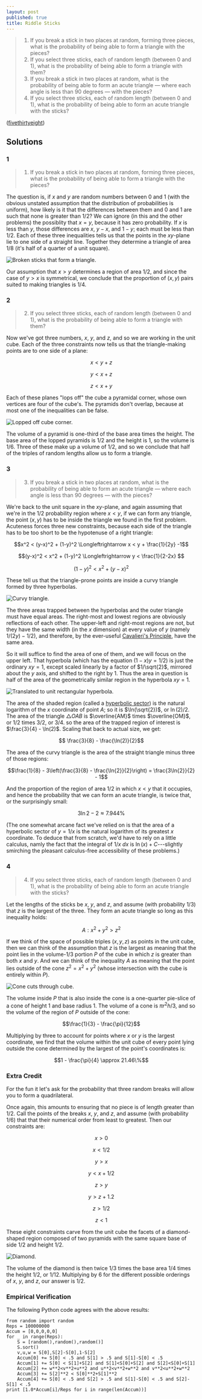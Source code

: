 ```yaml
---
layout: post
published: true
title: Riddle Sticks
---
```


>1. If you break a stick in two places at random, forming three pieces, what is the probability of being able to form a triangle with the pieces?
>2. If you select three sticks, each of random length (between 0 and 1), what is the probability of being able to form a triangle with them?
>3. If you break a stick in two places at random, what is the probability of being able to form an acute triangle — where each angle is less than 90 degrees — with the pieces?
>4. If you select three sticks, each of random length (between 0 and 1), what is the probability of being able to form an acute triangle with the sticks?

<!--more-->

([fivethirtyeight](https://fivethirtyeight.com/features/will-you-be-a-ghostbuster-or-a-world-destroyer/))

## Solutions

### 1

>1. If you break a stick in two places at random, forming three pieces, what is the probability of being able to form a triangle with the pieces?

The question is, if $x$ and $y$ are random numbers between $0$ and $1$ (with the obvious unstated assumption that the distribution of probabilities is uniform), how likely is it that the differences between them and $0$ and $1$ are such that none is greater than $1/2$? We can ignore (in this and the other problems) the possiblity that $x=y$, because it has zero probability. If $x$ is less than $y$, those differences are $x$, $y-x$, and $1-y$; each must be less than $1/2$. Each of these three inequalities tells us that the points in the $xy$-plane lie to one side of a straight line. Together they determine a triangle of area $1/8$ (it's half of a quarter of a unit square). 

![Broken sticks that form a triangle.](/img/BrokenSticks1.png)

Our assumption that $x>y$ determines a region of area $1/2$, and since the case of $y>x$ is symmetrical, we conclude that the proportion of $(x,y)$ pairs suited to making triangles is $1/4$.

### 2

>2. If you select three sticks, each of random length (between 0 and 1), what is the probability of being able to form a triangle with them?

Now we've got three numbers, $x$, $y$, and $z$, and so we are working in the unit cube. Each of the three constraints now tells us that the triangle-making points are to one side of a plane:

$$ x < y+z$$

$$ y < x+z$$

$$ z < x+ y$$

Each of these planes "lops off" the cube a pyramidal corner, whose own vertices are four of the cube's. The pyramids don't overlap, because at most one of the inequalities can be false. 

![Lopped off cube corner.](/img/BrokenSticks2.png)

The volume of a pyramid is one-third of the base area times the height.  The base area of the lopped pyramids is $1/2$ and the height is $1$, so the volume is $1/6$. Three of these make up a volume of $1/2$, and so we conclude that half of the triples of random lengths allow us to form a triangle.

### 3

>3. If you break a stick in two places at random, what is the probability of being able to form an acute triangle — where each angle is less than 90 degrees — with the pieces?

We're back to the unit square in the $xy$-plane, and again assuming that we're in the $1/2$ probability region where $x<y$, if we can form any triangle, the point $(x,y)$ has to be inside the triangle we found in the first problem. Acuteness forces three new constraints, because each side of the triangle has to be too short to be the hypotenuse of a right triangle:

$$x^2 < (y-x)^2 + (1-y)^2 \Longleftrightarrow x < y + \frac{1}{2y} -1$$

$$(y-x)^2 < x^2 + (1-y)^2 \Longleftrightarrow y < \frac{1}{2-2x} $$

$$(1-y)^2 < x^2 + (y-x)^2$$

These tell us that the triangle-prone points are inside a curvy triangle formed by three hyperbolas.

![Curvy triangle.](/img/BrokenSticks3.png)

The three areas trapped between the hyperbolas and the outer triangle must have equal areas. The right-most and lowest regions are obviously reflections of each other. The upper-left and right-most regions are not, but they have the same width (in the $x$ dimension) at every value of $y$ (namely $1/(2y) - 1/2$), and therefore, by the ever-useful [Cavalieri's Principle](https://en.wikipedia.org/wiki/Cavalieri%27s_principle), have the same area.

So it will suffice to find the area of one of them, and we will focus on the upper left. That hyperbola (which has the equation $(1-x)y = 1/2$) is just the ordinary $xy=1$, except scaled linearly by a factor of $1/\sqrt{2}$, mirrored about the $y$ axis, and shifted to the right by $1$. Thus the area in question is half of the area of the geometrically similar region in the hyperbola $xy=1$.

![Translated to unit rectangular hyperbola.](/img/BrokenSticks3a.png)

The area of the shaded region (called a [hyperbolic sector](https://en.wikipedia.org/wiki/Hyperbolic_sector)) is the natural logarithm of the $x$ coordinate of point $A$; so it is $\ln(\sqrt{2})$, or $\ln(2)/2$. The area of the triangle $\triangle OAB$ is $\overline{AM}$ times $\overline{OM}$, or $1/2$ times $3/2$, or $3/4$. so the area of the trapped region of interest is $\frac{3}{4} - \ln(2)$. Scaling that back to actual size, we get:

$$ \frac{3}{8} - \frac{\ln(2)}{2}$$

The area of the curvy triangle is the area of the straight triangle minus three of those regions:

$$\frac{1}{8} - 3\left(\frac{3}{8} - \frac{\ln{2}}{2}\right) = \frac{3\ln{2}}{2} - 1$$

And the proportion of the region of area $1/2$ in which $x<y$ that it occupies, and hence the probability that we can form an acute triangle, is twice that, or the surprisingly small:

$$3\ln{2}-2 \approx 7.944\%$$

(The one somewhat arcane fact we've relied on is that the area of a hyperbolic sector of $y=1/x$ is the natural logarithm of its greatest $x$ coordinate. To deduce that from scratch, we'd have to rely on a little calculus, namly the fact that the integral of $1/x\ dx$ is $\ln(x)+C$---slightly smirching the pleasant calculus-free accessibility of these problems.)

### 4

>4. If you select three sticks, each of random length (between 0 and 1), what is the probability of being able to form an acute triangle with the sticks?

Let the lengths of the sticks be $x$, $y$, and $z$, and assume (with probability $1/3$) that $z$ is the largest of the three. They form an acute triangle so long as this inequality holds:

$$A: x^2 + y^2 > z^2$$

If we think of the space of possible triples $(x, y, z)$ as points in the unit cube, then we can think of the assumption that $z$ is the largest as meaning that the point lies in the volume-$1/3$ portion $P$ of the cube in which $z$ is greater than both $x$ and $y$. And we can think of the inequality $A$ as meaning that the point lies outside of the cone $z^2=x^2+y^2$ (whose intersection with the cube is entirely within $P$).

![Cone cuts through cube.](\img\BrokenSticks4.png)

The volume inside $P$ that is also inside the cone is a one-quarter pie-slice of a cone of height $1$ and base radius $1$. The volume of a cone is $\pi r^2 h/3$, and so the volume of the region of $P$ outside of the cone:

$$\frac{1}{3} - \frac{\pi}{12}$$

Multiplying by three to account for points where $x$ or $y$ is the largest coordinate, we find that the volume within the unit cube of every point lying outside the cone determined by the largest of the point's coordinates is:

$$1 - \frac{\pi}{4} \approx 21.46\%$$

### Extra Credit

For the fun it let's ask for the probability that three random breaks will allow you to form a quadrilateral.

Once again, this amounts to ensuring that no piece is of length greater than $1/2$. Call the points of the breaks $x$, $y$, and $z$, and assume (with probability $1/6$) that that their numerical order from least to greatest.  Then our constraints are:

$$x > 0$$

$$x < 1/2$$

$$y > x$$

$$y< x+1/2$$

$$z>y$$

$$y>z+1.2$$

$$z > 1/2$$

$$z < 1$$

These eight constraints carve from the unit cube the facets of a diamond-shaped region composed of two pyramids with the same square base of side $1/2$ and height $1/2$. 

![Diamond.](/img/BrokenSticks5.png)

The volume of the diamond is then twice $1/3$ times the base area $1/4$ times the height $1/2$, or $1/12$.  Multiplying by $6$ for the different possible orderings of $x$, $y$, and $z$, our answer is $1/2$.

### Empirical Verification

The following Python code agrees with the above results:

```
from random import random
Reps = 100000000
Accum = [0,0,0,0,0]
for _ in range(Reps):
	S = [random(),random(),random()]
	S.sort()
	v,u,w = S[0],S[2]-S[0],1-S[2]
	Accum[0] += S[0] < .5 and S[1] > .5 and S[1]-S[0] < .5
	Accum[1] += S[0] < S[1]+S[2] and S[1]<S[0]+S[2] and S[2]<S[0]+S[1]
	Accum[2] += w**2<v**2+u**2 and u**2<v**2+w**2 and v**2<u**2+w**2
	Accum[3] += S[2]**2 < S[0]**2+S[1]**2
	Accum[4] += S[0] < .5 and S[2] > .5 and S[1]-S[0] < .5 and S[2]-S[1] < .5
print [1.0*Accum[i]/Reps for i in range(len(Accum))] 
```
<br>
